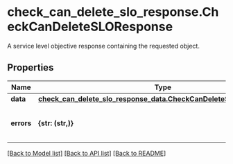 # check_can_delete_slo_response.CheckCanDeleteSLOResponse

A service level objective response containing the requested object.
## Properties
Name | Type | Description | Notes
------------ | ------------- | ------------- | -------------
**data** | [**check_can_delete_slo_response_data.CheckCanDeleteSLOResponseData**](CheckCanDeleteSLOResponseData.md) |  | [optional] 
**errors** | **{str: (str,)}** | A mapping of SLO id to it&#39;s current usages. | [optional] 

[[Back to Model list]](README.md#documentation-for-models) [[Back to API list]](README.md#documentation-for-api-endpoints) [[Back to README]](README.md)


